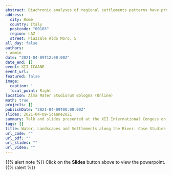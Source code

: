 ```yaml
---
abstract: Diachronic analyses of regional settlements patterns have proven to be useful for analysing relations between humans and the environment and highlighting choices of settlements locations and land exploitation. A set of methods and data, such as archaeological, geomorphological, historical data, and quantitative methods, can be used to understand changes in the archaeological landscapes through time. While this approach is a standard in many recent regional studies, older surveys and excavation data still need to be brought in line with more interdisciplinary studies. This paper will explore the possibilities of a diachronic and multidisciplinary approach applied to the so-called Syrian Middle Euphrates, extending roughly from Deir ez-Zor to Abu Kemal on the Syrian-Iraqi border. The analysis will focus on Iron Age settlement patterns, but it will explore earlier and later periods as well, in order to understand and highlight changes through time. The analysis will also use remote sensing to highlight and analyse landscape features and the effects of land exploitation on the archaeological landscape through time.
address:
  city: Rome
  country: Italy
  postcode: "00185"
  region: LAZ
  street: Piazzale Aldo Moro, 5
all_day: false
authors:
- admin
date: "2021-04-09T12:00:00Z"
date_end: []
event: XII ICAANE
event_url: 
featured: false
image:
  caption: ''
  focal_point: Right
location: Alma Mater Studiorum Bologna (Online)
math: true
projects: []
publishDate: "2021-04-09T00:00:00Z"
slides: 2021-04-09-icaane2021
summary: Talk and slides presented at the XII International Congess on the Archaeology of the Ancient Near East.
tags: []
title: Water, Landscapes and Settlements along the River. Case Studies from the Syrian Middle Euphrates
url_code: ""
url_pdf: ""
url_slides: ""
url_video: ""
---
```


{{% alert note %}}
Click on the **Slides** button above to view the powerpoint.
{{% /alert %}}